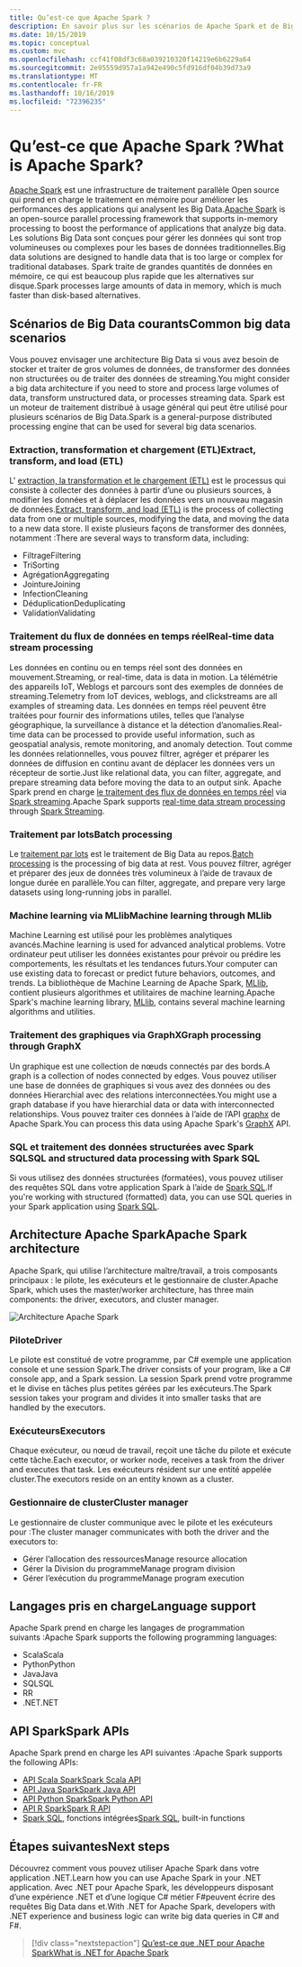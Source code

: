 ```yaml
---
title: Qu’est-ce que Apache Spark ?
description: En savoir plus sur les scénarios de Apache Spark et de Big Data.
ms.date: 10/15/2019
ms.topic: conceptual
ms.custom: mvc
ms.openlocfilehash: ccf41f08df3c68a039210320f14219e6b6229a64
ms.sourcegitcommit: 2e95559d957a1a942e490c5fd916df04b39d73a9
ms.translationtype: MT
ms.contentlocale: fr-FR
ms.lasthandoff: 10/16/2019
ms.locfileid: "72396235"
---
```

# <a name="what-is-apache-spark"></a><span data-ttu-id="466ce-103">Qu’est-ce que Apache Spark ?</span><span class="sxs-lookup"><span data-stu-id="466ce-103">What is Apache Spark?</span></span>

<span data-ttu-id="466ce-104">[Apache Spark](https://spark.apache.org/) est une infrastructure de traitement parallèle Open source qui prend en charge le traitement en mémoire pour améliorer les performances des applications qui analysent les Big Data.</span><span class="sxs-lookup"><span data-stu-id="466ce-104">[Apache Spark](https://spark.apache.org/) is an open-source parallel processing framework that supports in-memory processing to boost the performance of applications that analyze big data.</span></span> <span data-ttu-id="466ce-105">Les solutions Big Data sont conçues pour gérer les données qui sont trop volumineuses ou complexes pour les bases de données traditionnelles.</span><span class="sxs-lookup"><span data-stu-id="466ce-105">Big data solutions are designed to handle data that is too large or complex for traditional databases.</span></span> <span data-ttu-id="466ce-106">Spark traite de grandes quantités de données en mémoire, ce qui est beaucoup plus rapide que les alternatives sur disque.</span><span class="sxs-lookup"><span data-stu-id="466ce-106">Spark processes large amounts of data in memory, which is much faster than disk-based alternatives.</span></span> 

## <a name="common-big-data-scenarios"></a><span data-ttu-id="466ce-107">Scénarios de Big Data courants</span><span class="sxs-lookup"><span data-stu-id="466ce-107">Common big data scenarios</span></span>

<span data-ttu-id="466ce-108">Vous pouvez envisager une architecture Big Data si vous avez besoin de stocker et traiter de gros volumes de données, de transformer des données non structurées ou de traiter des données de streaming.</span><span class="sxs-lookup"><span data-stu-id="466ce-108">You might consider a big data architecture if you need to store and process large volumes of data, transform unstructured data, or processes streaming data.</span></span> <span data-ttu-id="466ce-109">Spark est un moteur de traitement distribué à usage général qui peut être utilisé pour plusieurs scénarios de Big Data.</span><span class="sxs-lookup"><span data-stu-id="466ce-109">Spark is a general-purpose distributed processing engine that can be used for several big data scenarios.</span></span> 

### <a name="extract-transform-and-load-etl"></a><span data-ttu-id="466ce-110">Extraction, transformation et chargement (ETL)</span><span class="sxs-lookup"><span data-stu-id="466ce-110">Extract, transform, and load (ETL)</span></span>

<span data-ttu-id="466ce-111">L' [extraction, la transformation et le chargement (ETL)](/azure/architecture/data-guide/relational-data/etl) est le processus qui consiste à collecter des données à partir d’une ou plusieurs sources, à modifier les données et à déplacer les données vers un nouveau magasin de données.</span><span class="sxs-lookup"><span data-stu-id="466ce-111">[Extract, transform, and load (ETL)](/azure/architecture/data-guide/relational-data/etl) is the process of collecting data from one or multiple sources, modifying the data, and moving the data to a new data store.</span></span> <span data-ttu-id="466ce-112">Il existe plusieurs façons de transformer des données, notamment :</span><span class="sxs-lookup"><span data-stu-id="466ce-112">There are several ways to transform data, including:</span></span>

* <span data-ttu-id="466ce-113">Filtrage</span><span class="sxs-lookup"><span data-stu-id="466ce-113">Filtering</span></span>
* <span data-ttu-id="466ce-114">Tri</span><span class="sxs-lookup"><span data-stu-id="466ce-114">Sorting</span></span>
* <span data-ttu-id="466ce-115">Agrégation</span><span class="sxs-lookup"><span data-stu-id="466ce-115">Aggregating</span></span>
* <span data-ttu-id="466ce-116">Jointure</span><span class="sxs-lookup"><span data-stu-id="466ce-116">Joining</span></span>
* <span data-ttu-id="466ce-117">Infection</span><span class="sxs-lookup"><span data-stu-id="466ce-117">Cleaning</span></span>
* <span data-ttu-id="466ce-118">Déduplication</span><span class="sxs-lookup"><span data-stu-id="466ce-118">Deduplicating</span></span>
* <span data-ttu-id="466ce-119">Validation</span><span class="sxs-lookup"><span data-stu-id="466ce-119">Validating</span></span>

### <a name="real-time-data-stream-processing"></a><span data-ttu-id="466ce-120">Traitement du flux de données en temps réel</span><span class="sxs-lookup"><span data-stu-id="466ce-120">Real-time data stream processing</span></span>

<span data-ttu-id="466ce-121">Les données en continu ou en temps réel sont des données en mouvement.</span><span class="sxs-lookup"><span data-stu-id="466ce-121">Streaming, or real-time, data is data in motion.</span></span> <span data-ttu-id="466ce-122">La télémétrie des appareils IoT, Weblogs et parcours sont des exemples de données de streaming.</span><span class="sxs-lookup"><span data-stu-id="466ce-122">Telemetry from IoT devices, weblogs, and clickstreams are all examples of streaming data.</span></span> <span data-ttu-id="466ce-123">Les données en temps réel peuvent être traitées pour fournir des informations utiles, telles que l’analyse géographique, la surveillance à distance et la détection d’anomalies.</span><span class="sxs-lookup"><span data-stu-id="466ce-123">Real-time data can be processed to provide useful information, such as geospatial analysis, remote monitoring, and anomaly detection.</span></span> <span data-ttu-id="466ce-124">Tout comme les données relationnelles, vous pouvez filtrer, agréger et préparer les données de diffusion en continu avant de déplacer les données vers un récepteur de sortie.</span><span class="sxs-lookup"><span data-stu-id="466ce-124">Just like relational data, you can filter, aggregate, and prepare streaming data before moving the data to an output sink.</span></span> <span data-ttu-id="466ce-125">Apache Spark prend en charge [le traitement des flux de données en temps réel](/azure/architecture/data-guide/big-data/real-time-processing) via [Spark streaming](https://spark.apache.org/streaming/).</span><span class="sxs-lookup"><span data-stu-id="466ce-125">Apache Spark supports [real-time data stream processing](/azure/architecture/data-guide/big-data/real-time-processing) through [Spark Streaming](https://spark.apache.org/streaming/).</span></span> 

### <a name="batch-processing"></a><span data-ttu-id="466ce-126">Traitement par lots</span><span class="sxs-lookup"><span data-stu-id="466ce-126">Batch processing</span></span>

<span data-ttu-id="466ce-127">Le [traitement par lots](/azure/architecture/data-guide/big-data/batch-processing) est le traitement de Big Data au repos.</span><span class="sxs-lookup"><span data-stu-id="466ce-127">[Batch processing](/azure/architecture/data-guide/big-data/batch-processing) is the processing of big data at rest.</span></span> <span data-ttu-id="466ce-128">Vous pouvez filtrer, agréger et préparer des jeux de données très volumineux à l’aide de travaux de longue durée en parallèle.</span><span class="sxs-lookup"><span data-stu-id="466ce-128">You can filter, aggregate, and prepare very large datasets using long-running jobs in parallel.</span></span>

### <a name="machine-learning-through-mllib"></a><span data-ttu-id="466ce-129">Machine learning via MLlib</span><span class="sxs-lookup"><span data-stu-id="466ce-129">Machine learning through MLlib</span></span>

<span data-ttu-id="466ce-130">Machine Learning est utilisé pour les problèmes analytiques avancés.</span><span class="sxs-lookup"><span data-stu-id="466ce-130">Machine learning is used for advanced analytical problems.</span></span> <span data-ttu-id="466ce-131">Votre ordinateur peut utiliser les données existantes pour prévoir ou prédire les comportements, les résultats et les tendances futurs.</span><span class="sxs-lookup"><span data-stu-id="466ce-131">Your computer can use existing data to forecast or predict future behaviors, outcomes, and trends.</span></span> <span data-ttu-id="466ce-132">La bibliothèque de Machine Learning de Apache Spark, [MLlib](https://spark.apache.org/mllib/), contient plusieurs algorithmes et utilitaires de machine learning.</span><span class="sxs-lookup"><span data-stu-id="466ce-132">Apache Spark's machine learning library, [MLlib](https://spark.apache.org/mllib/), contains several machine learning algorithms and utilities.</span></span>

### <a name="graph-processing-through-graphx"></a><span data-ttu-id="466ce-133">Traitement des graphiques via GraphX</span><span class="sxs-lookup"><span data-stu-id="466ce-133">Graph processing through GraphX</span></span>

<span data-ttu-id="466ce-134">Un graphique est une collection de nœuds connectés par des bords.</span><span class="sxs-lookup"><span data-stu-id="466ce-134">A graph is a collection of nodes connected by edges.</span></span> <span data-ttu-id="466ce-135">Vous pouvez utiliser une base de données de graphiques si vous avez des données ou des données Hierarchial avec des relations interconnectées.</span><span class="sxs-lookup"><span data-stu-id="466ce-135">You might use a graph database if you have hierarchial data or data with interconnected relationships.</span></span> <span data-ttu-id="466ce-136">Vous pouvez traiter ces données à l’aide de l’API [graphx](https://spark.apache.org/graphx/) de Apache Spark.</span><span class="sxs-lookup"><span data-stu-id="466ce-136">You can process this data using Apache Spark's [GraphX](https://spark.apache.org/graphx/) API.</span></span>

### <a name="sql-and-structured-data-processing-with-spark-sql"></a><span data-ttu-id="466ce-137">SQL et traitement des données structurées avec Spark SQL</span><span class="sxs-lookup"><span data-stu-id="466ce-137">SQL and structured data processing with Spark SQL</span></span>

<span data-ttu-id="466ce-138">Si vous utilisez des données structurées (formatées), vous pouvez utiliser des requêtes SQL dans votre application Spark à l’aide de [Spark SQL](https://spark.apache.org/sql/).</span><span class="sxs-lookup"><span data-stu-id="466ce-138">If you're working with structured (formatted) data, you can use SQL queries in your Spark application using [Spark SQL](https://spark.apache.org/sql/).</span></span>

## <a name="apache-spark-architecture"></a><span data-ttu-id="466ce-139">Architecture Apache Spark</span><span class="sxs-lookup"><span data-stu-id="466ce-139">Apache Spark architecture</span></span>

<span data-ttu-id="466ce-140">Apache Spark, qui utilise l’architecture maître/travail, a trois composants principaux : le pilote, les exécuteurs et le gestionnaire de cluster.</span><span class="sxs-lookup"><span data-stu-id="466ce-140">Apache Spark, which uses the master/worker architecture, has three main components: the driver, executors, and cluster manager.</span></span>

![Architecture Apache Spark](media/spark-architecture.png)

### <a name="driver"></a><span data-ttu-id="466ce-142">Pilote</span><span class="sxs-lookup"><span data-stu-id="466ce-142">Driver</span></span>

<span data-ttu-id="466ce-143">Le pilote est constitué de votre programme, par C# exemple une application console et une session Spark.</span><span class="sxs-lookup"><span data-stu-id="466ce-143">The driver consists of your program, like a C# console app, and a Spark session.</span></span> <span data-ttu-id="466ce-144">La session Spark prend votre programme et le divise en tâches plus petites gérées par les exécuteurs.</span><span class="sxs-lookup"><span data-stu-id="466ce-144">The Spark session takes your program and divides it into smaller tasks that are handled by the executors.</span></span>

### <a name="executors"></a><span data-ttu-id="466ce-145">Exécuteurs</span><span class="sxs-lookup"><span data-stu-id="466ce-145">Executors</span></span>

<span data-ttu-id="466ce-146">Chaque exécuteur, ou nœud de travail, reçoit une tâche du pilote et exécute cette tâche.</span><span class="sxs-lookup"><span data-stu-id="466ce-146">Each executor, or worker node, receives a task from the driver and executes that task.</span></span> <span data-ttu-id="466ce-147">Les exécuteurs résident sur une entité appelée cluster.</span><span class="sxs-lookup"><span data-stu-id="466ce-147">The executors reside on an entity known as a cluster.</span></span>

### <a name="cluster-manager"></a><span data-ttu-id="466ce-148">Gestionnaire de cluster</span><span class="sxs-lookup"><span data-stu-id="466ce-148">Cluster manager</span></span>

<span data-ttu-id="466ce-149">Le gestionnaire de cluster communique avec le pilote et les exécuteurs pour :</span><span class="sxs-lookup"><span data-stu-id="466ce-149">The cluster manager communicates with both the driver and the executors to:</span></span>

- <span data-ttu-id="466ce-150">Gérer l’allocation des ressources</span><span class="sxs-lookup"><span data-stu-id="466ce-150">Manage resource allocation</span></span>
- <span data-ttu-id="466ce-151">Gérer la Division du programme</span><span class="sxs-lookup"><span data-stu-id="466ce-151">Manage program division</span></span>
- <span data-ttu-id="466ce-152">Gérer l’exécution du programme</span><span class="sxs-lookup"><span data-stu-id="466ce-152">Manage program execution</span></span>

## <a name="language-support"></a><span data-ttu-id="466ce-153">Langages pris en charge</span><span class="sxs-lookup"><span data-stu-id="466ce-153">Language support</span></span>

<span data-ttu-id="466ce-154">Apache Spark prend en charge les langages de programmation suivants :</span><span class="sxs-lookup"><span data-stu-id="466ce-154">Apache Spark supports the following programming languages:</span></span>

- <span data-ttu-id="466ce-155">Scala</span><span class="sxs-lookup"><span data-stu-id="466ce-155">Scala</span></span>
- <span data-ttu-id="466ce-156">Python</span><span class="sxs-lookup"><span data-stu-id="466ce-156">Python</span></span>
- <span data-ttu-id="466ce-157">Java</span><span class="sxs-lookup"><span data-stu-id="466ce-157">Java</span></span>
- <span data-ttu-id="466ce-158">SQL</span><span class="sxs-lookup"><span data-stu-id="466ce-158">SQL</span></span>
- <span data-ttu-id="466ce-159">R</span><span class="sxs-lookup"><span data-stu-id="466ce-159">R</span></span>
- <span data-ttu-id="466ce-160">.NET</span><span class="sxs-lookup"><span data-stu-id="466ce-160">.NET</span></span>

## <a name="spark-apis"></a><span data-ttu-id="466ce-161">API Spark</span><span class="sxs-lookup"><span data-stu-id="466ce-161">Spark APIs</span></span>

<span data-ttu-id="466ce-162">Apache Spark prend en charge les API suivantes :</span><span class="sxs-lookup"><span data-stu-id="466ce-162">Apache Spark supports the following APIs:</span></span>

- [<span data-ttu-id="466ce-163">API Scala Spark</span><span class="sxs-lookup"><span data-stu-id="466ce-163">Spark Scala API</span></span>](https://spark.apache.org/docs/2.2.0/api/scala/index.html)
- [<span data-ttu-id="466ce-164">API Java Spark</span><span class="sxs-lookup"><span data-stu-id="466ce-164">Spark Java API</span></span>](https://spark.apache.org/docs/2.2.0/api/java/index.html)
- [<span data-ttu-id="466ce-165">API Python Spark</span><span class="sxs-lookup"><span data-stu-id="466ce-165">Spark Python API</span></span>](https://spark.apache.org/docs/2.2.0/api/python/index.html)
- [<span data-ttu-id="466ce-166">API R Spark</span><span class="sxs-lookup"><span data-stu-id="466ce-166">Spark R API</span></span>](https://spark.apache.org/docs/2.2.0/api/R/index.html)
- <span data-ttu-id="466ce-167">[Spark SQL](https://spark.apache.org/docs/latest/api/sql/index.html), fonctions intégrées</span><span class="sxs-lookup"><span data-stu-id="466ce-167">[Spark SQL](https://spark.apache.org/docs/latest/api/sql/index.html), built-in functions</span></span>

## <a name="next-steps"></a><span data-ttu-id="466ce-168">Étapes suivantes</span><span class="sxs-lookup"><span data-stu-id="466ce-168">Next steps</span></span>

<span data-ttu-id="466ce-169">Découvrez comment vous pouvez utiliser Apache Spark dans votre application .NET.</span><span class="sxs-lookup"><span data-stu-id="466ce-169">Learn how you can use Apache Spark in your .NET application.</span></span> <span data-ttu-id="466ce-170">Avec .NET pour Apache Spark, les développeurs disposant d’une expérience .NET et d’une logique C# métier F#peuvent écrire des requêtes Big Data dans et.</span><span class="sxs-lookup"><span data-stu-id="466ce-170">With .NET for Apache Spark, developers with .NET experience and business logic can write big data queries in C# and F#.</span></span>
> [!div class="nextstepaction"]
> [<span data-ttu-id="466ce-171">Qu’est-ce que .NET pour Apache Spark</span><span class="sxs-lookup"><span data-stu-id="466ce-171">What is .NET for Apache Spark</span></span>](what-is-apache-spark-dotnet.md)
